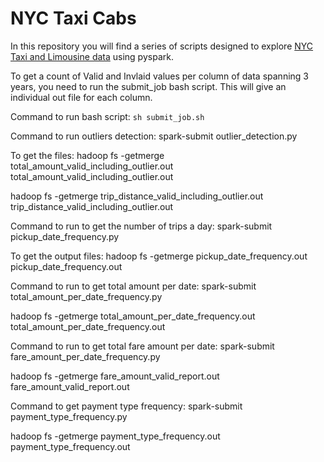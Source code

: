 # NYC Taxi Cabs

In this repository you will find a series of scripts designed to explore [NYC Taxi and Limousine data](http://www.nyc.gov/html/tlc/html/about/trip_record_data.shtml) using pyspark.

To get a count of Valid and Invlaid values per column of data spanning 3 years, you need to run the submit_job bash script. This will give an individual out file for each column.

Command to run bash script: `sh submit_job.sh`


Command to run outliers detection: 
spark-submit outlier_detection.py

To get the files:
hadoop fs -getmerge  total_amount_valid_including_outlier.out total_amount_valid_including_outlier.out

hadoop fs -getmerge  trip_distance_valid_including_outlier.out trip_distance_valid_including_outlier.out



Command to run to get the number of trips a day:
spark-submit pickup_date_frequency.py

To get the output files:
hadoop fs -getmerge  pickup_date_frequency.out pickup_date_frequency.out


Command to run to get total amount per date:
spark-submit total_amount_per_date_frequency.py

hadoop fs -getmerge  total_amount_per_date_frequency.out total_amount_per_date_frequency.out

Command to run to get total fare amount per date:
spark-submit fare_amount_per_date_frequency.py

hadoop fs -getmerge  fare_amount_valid_report.out fare_amount_valid_report.out


Command to get payment type frequency:
spark-submit payment_type_frequency.py

hadoop fs -getmerge  payment_type_frequency.out payment_type_frequency.out
